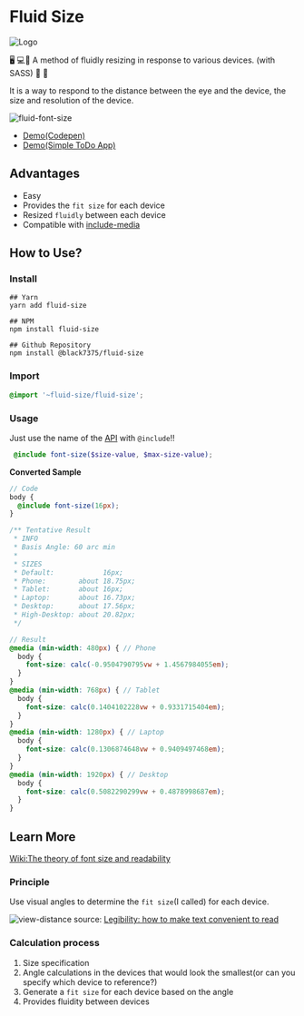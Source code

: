 # Fluid Size

![Logo](https://user-images.githubusercontent.com/25581533/89294723-6d231e80-d64f-11ea-8a67-9333451f467a.png)

:desktop_computer: :computer::iphone: A method of fluidly resizing in response to various devices. (with SASS) :revolving_hearts: :eyes:

It is a way to respond to the distance between the eye and the device, the size and resolution of the device.

![fluid-font-size](https://user-images.githubusercontent.com/25581533/82766346-d8f63900-9e0d-11ea-9b3b-ceabd7832e4b.png)
- [Demo(Codepen)](https://codepen.io/black7375/pen/xxZoyow?editors=1100)
- [Demo(Simple ToDo App)](https://black7375.github.io/React-RxJS-Todo/)

## Advantages
- Easy
- Provides the `fit size` for each device
- Resized `fluidly` between each device
- Compatible with [include-media](https://github.com/eduardoboucas/include-media)

## How to Use?

### Install

```shell
## Yarn
yarn add fluid-size

## NPM
npm install fluid-size

## Github Repository
npm install @black7375/fluid-size
```

### Import

```scss
@import '~fluid-size/fluid-size';
```

### Usage

Just use the name of the [API](https://github.com/black7375/fluid-size/wiki/API) with `@include`!!

```scss
 @include font-size($size-value, $max-size-value);
```

 **Converted Sample**

```scss
// Code
body {
  @include font-size(16px);
}

/** Tentative Result
 * INFO
 * Basis Angle: 60 arc min
 *
 * SIZES
 * Default:            16px;
 * Phone:        about 18.75px;
 * Tablet:       about 16px;
 * Laptop:       about 16.73px;
 * Desktop:      about 17.56px;
 * High-Desktop: about 20.82px;
 */

// Result
@media (min-width: 480px) { // Phone
  body {
    font-size: calc(-0.9504790795vw + 1.4567984055em);
  }
}
@media (min-width: 768px) { // Tablet
  body {
    font-size: calc(0.1404102228vw + 0.9331715404em);
  }
}
@media (min-width: 1280px) { // Laptop
  body {
    font-size: calc(0.1306874648vw + 0.9409497468em);
  }
}
@media (min-width: 1920px) { // Desktop
  body {
    font-size: calc(0.5082290299vw + 0.4878998687em);
  }
}
```

## Learn More
[Wiki:The theory of font size and readability](https://github.com/black7375/fluid-size/wiki/The-theory-of-font-size-and-readability)

### Principle

Use visual angles to determine the `fit size`(I called) for each device.

![view-distance](https://user-images.githubusercontent.com/25581533/82766340-cc71e080-9e0d-11ea-8268-7c965e6544c0.jpeg)
source: [Legibility: how to make text convenient to read](https://uxdesign.cc/legibility-how-to-make-text-convenient-to-read-7f96b84bd8af)

### Calculation process

1. Size specification
2. Angle calculations in the devices that would look the smallest(or can you specify which device to reference?)
3. Generate a `fit size` for each device based on the angle
4. Provides fluidity between devices
